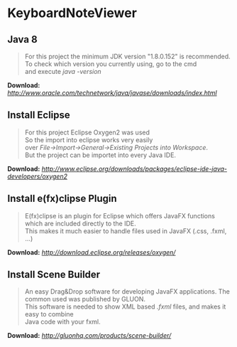 # KeyboardNoteViewer
## Java 8
> For this project the minimum JDK version "1.8.0.152" is recommended.<br />
> To check which version you currently using, go to the cmd<br />
> and execute *java -version*<br />

**Download:** *http://www.oracle.com/technetwork/java/javase/downloads/index.html*

## Install Eclipse
> For this project Eclipse Oxygen2 was used<br />
> So the import into eclipse works very easily <br />
> over *File->Import->General->Existing Projects into Workspace*.<br />
> But the project can be importet into every Java IDE.<br />

**Download:** *http://www.eclipse.org/downloads/packages/eclipse-ide-java-developers/oxygen2*

## Install e(fx)clipse Plugin
> E(fx)clipse is an plugin for Eclipse which offers JavaFX functions which are included directly to the IDE.<br />
> This makes it much easier to handle files used in JavaFX (.css, .fxml, ...)<br />

**Download:** *http://download.eclipse.org/releases/oxygen/*

## Install Scene Builder
> An easy Drag&Drop software for developing JavaFX applications. The common used was published by GLUON.<br />
> This software is needed to show XML based *.fxml* files, and makes it easy to combine<br />
> Java code with your fxml.<br />

**Download:** *http://gluonhq.com/products/scene-builder/*